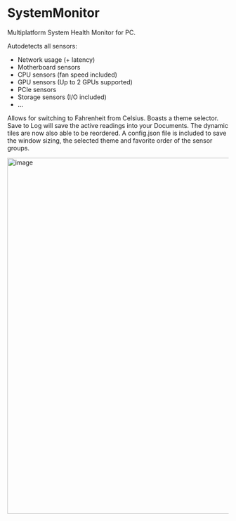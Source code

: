 # SystemMonitor
Multiplatform System Health Monitor for PC.

Autodetects all sensors:

- Network usage (+ latency)
- Motherboard sensors
- CPU sensors (fan speed included)
- GPU sensors (Up to 2 GPUs supported)
- PCIe sensors
- Storage sensors (I/O included)
- ...

Allows for switching to Fahrenheit from Celsius. Boasts a theme selector. Save to Log will save the active readings into your Documents. The dynamic tiles are now also able to be reordered.
A config.json file is included to save the window sizing, the selected theme and favorite order of the sensor groups.

<img width="539" height="810" alt="image" src="https://github.com/user-attachments/assets/25ea82b7-5086-4346-8aba-be01fcfc0334" />
